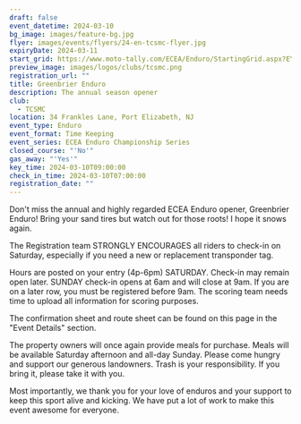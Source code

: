 ```yaml
---
draft: false
event_datetime: 2024-03-10
bg_image: images/feature-bg.jpg
flyer: images/events/flyers/24-en-tcsmc-flyer.jpg
expiryDate: 2024-03-11
start_grid: https://www.moto-tally.com/ECEA/Enduro/StartingGrid.aspx?EY=2024&EID=1
preview_image: images/logos/clubs/tcsmc.png
registration_url: ""
title: Greenbrier Enduro
description: The annual season opener
club:
  - TCSMC
location: 34 Frankles Lane, Port Elizabeth, NJ
event_type: Enduro
event_format: Time Keeping
event_series: ECEA Enduro Championship Series
closed_course: "'No'"
gas_away: "'Yes'"
key_time: 2024-03-10T09:00:00
check_in_time: 2024-03-10T07:00:00
registration_date: ""
---
```


Don't miss the annual and highly regarded ECEA Enduro opener, Greenbrier Enduro! Bring your sand tires but watch out for those roots! I hope it snows again.

The Registration team STRONGLY ENCOURAGES all riders to check-in on Saturday, especially if you need a new or replacement transponder tag.

Hours are posted on your entry (4p-6pm) SATURDAY. Check-in may remain open later. SUNDAY check-in opens at 6am and will close at 9am. If you are on a later row, you must be registered before 9am. The scoring team needs time to upload all information for scoring purposes.

The confirmation sheet and route sheet can be found on this page in the "Event Details" section.

The property owners will once again provide meals for purchase. Meals will be available Saturday afternoon and all-day Sunday. Please come hungry and support our generous landowners. Trash is your responsibility. If you bring it, please take it with you.

Most importantly, we thank you for your love of enduros and your support to keep this sport alive and kicking. We have put a lot of work to make this event awesome for everyone.